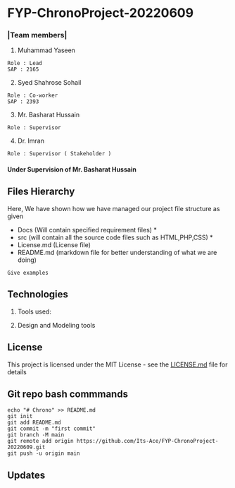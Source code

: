 # FYP-ChronoProject-20220609

### |Team members|
  1. Muhammad Yaseen
  ```
  Role : Lead
  SAP : 2165
  ```
  2. Syed Shahrose Sohail
  ```
  Role : Co-worker
  SAP : 2393
  ```
  3. Mr. Basharat Hussain
  ```
  Role : Supervisor
  ```
  4. Dr. Imran
  ```
  Role : Supervisor ( Stakeholder )
  ```
#### Under Supervision of Mr. Basharat Hussain 

## Files Hierarchy
Here, We have shown how we have managed our project file structure as given
* Docs (Will contain specified requirement files)
  * 
* src (will contain all the source code files such as HTML,PHP,CSS)
  * 
* License.md (License file)
* README.md (markdown file for better understanding of what we are doing)
  

```
Give examples
```

## Technologies

1. Tools used:

2. Design and Modeling tools

## License

This project is licensed under the MIT License - see the [LICENSE.md](LICENSE.md) file for details

## Git repo bash commmands
```
echo "# Chrono" >> README.md
git init
git add README.md
git commit -m "first commit"
git branch -M main
git remote add origin https://github.com/Its-Ace/FYP-ChronoProject-20220609.git
git push -u origin main
```

## Updates
```

```
